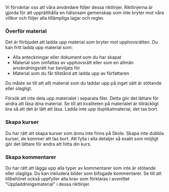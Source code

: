 Vi förväntar oss att våra användare följer dessa riktlinjer. Riktlinjerna är gjorda för att upprätthålla en hälsosam gemenskap som inte bryter mot våra villkor och följer alla tillämpliga lagar och regler.

### Överför material

Det är förbjudet att ladda upp material som bryter mot upphovsrätten. Du kan fritt ladda upp material som:

- Alla anteckningar eller dokument som du har skapat
- Material som omfattas av upphovsrätt eller som en allmän användningsrätt har beviljats ​​för
- Material som du får tillstånd att ladda upp av författaren

Du måste se till att allt material som du laddar upp på inget sätt är stötande eller olagligt.

Försök att inte dela upp materialet i separata filer. Detta gör det lättare för andra att läsa dina material. Se till att kvaliteten på materialet är tillräckligt bra så att det är lätt att läsa. Ladda inte upp duplikatmaterial, det tas bort.

### Skapa kurser

Du har rätt att skapa kurser som ännu inte finns på Skole. Skapa inte dubbla kurser, de kommer att tas bort. Att fylla i alla detaljer så exakt som möjligt gör det lättare för andra att hitta din kurs.

### Skapa kommentarer

Du har rätt att lägga upp alla typer av kommentarer som inte är stötande eller olagliga. Du kan inkludera bilder som bifogade kommentarer. Se till att tillbehöret också uppfyller alla krav som förklaras i avsnittet "Uppladdningsmaterial" i dessa riktlinjer.
